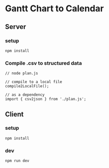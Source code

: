 # Gantt Chart to Calendar

## Server

### setup

```
npm install
```

### Compile .csv to structured data

```
// node plan.js

// compile to a local file
compile2LocalFile(); 

// as a dependency
import { csv2json } from './plan.js';
```

## Client

### setup

```
npm install
```

### dev

```
npm run dev
```